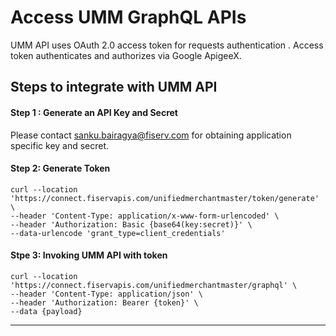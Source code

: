 # Access UMM GraphQL APIs

UMM API uses OAuth 2.0 access token for requests authentication . Access token authenticates and authorizes via Google ApigeeX.

## Steps to integrate with UMM API 

#### Step 1 : Generate an API Key and Secret

Please contact <sanku.bairagya@fiserv.com>  for obtaining  application specific key and secret.

#### Step 2: Generate Token
```
curl --location 'https://connect.fiservapis.com/unifiedmerchantmaster/token/generate' \
--header 'Content-Type: application/x-www-form-urlencoded' \
--header 'Authorization: Basic {base64(key:secret)}' \
--data-urlencode 'grant_type=client_credentials'
```

#### Stpe 3: Invoking UMM API with token 
```
curl --location 'https://connect.fiservapis.com/unifiedmerchantmaster/graphql' \
--header 'Content-Type: application/json' \
--header 'Authorization: Bearer {token}' \
--data {payload}
```
---
